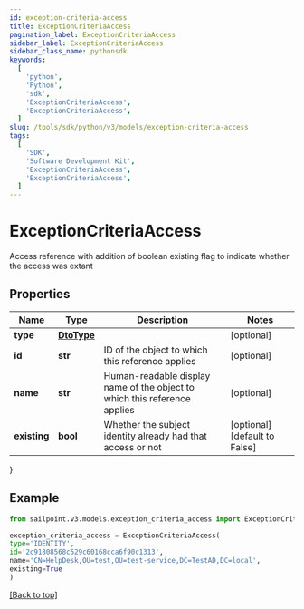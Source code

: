 ```yaml
---
id: exception-criteria-access
title: ExceptionCriteriaAccess
pagination_label: ExceptionCriteriaAccess
sidebar_label: ExceptionCriteriaAccess
sidebar_class_name: pythonsdk
keywords:
  [
    'python',
    'Python',
    'sdk',
    'ExceptionCriteriaAccess',
    'ExceptionCriteriaAccess',
  ]
slug: /tools/sdk/python/v3/models/exception-criteria-access
tags:
  [
    'SDK',
    'Software Development Kit',
    'ExceptionCriteriaAccess',
    'ExceptionCriteriaAccess',
  ]
---
```


# ExceptionCriteriaAccess

Access reference with addition of boolean existing flag to indicate whether the access was extant

## Properties

| Name | Type | Description | Notes |
| --- | --- | --- | --- |
| **type** | [**DtoType**](dto-type) |  | [optional] |
| **id** | **str** | ID of the object to which this reference applies | [optional] |
| **name** | **str** | Human-readable display name of the object to which this reference applies | [optional] |
| **existing** | **bool** | Whether the subject identity already had that access or not | [optional] [default to False] |

}

## Example

```python
from sailpoint.v3.models.exception_criteria_access import ExceptionCriteriaAccess

exception_criteria_access = ExceptionCriteriaAccess(
type='IDENTITY',
id='2c91808568c529c60168cca6f90c1313',
name='CN=HelpDesk,OU=test,OU=test-service,DC=TestAD,DC=local',
existing=True
)

```

[[Back to top]](#)
